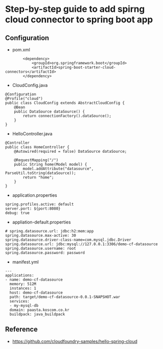 Step-by-step guide to add spirng cloud connector to spring boot app
===============
## Configuration
- pom.xml
```
		<dependency>
			<groupId>org.springframework.boot</groupId>
			<artifactId>spring-boot-starter-cloud-connectors</artifactId>
		</dependency>
```
- CloudConfig.java
```
@Configuration
@Profile("cloud")
public class CloudConfig extends AbstractCloudConfig {
    @Bean
    public DataSource dataSource() {
        return connectionFactory().dataSource();
    }
}
```
- HelloController.java
```
@Controller
public class HomeController {
    @Autowired(required = false) DataSource dataSource;

    @RequestMapping("/")
    public String home(Model model) {
        model.addAttribute("datasource", ParseUtil.toString(dataSource));
        return "home";
    }   
}
```
- application.properties
```
spring.profiles.active: default
server.port: ${port:8080}
debug: true
```
- appliation-default.properties
```
# spring.datasource.url: jdbc:h2:mem:app
spring.datasource.max-active: 30
spring.datasource.driver-class-name=com.mysql.jdbc.Driver
spring.datasource.url: jdbc:mysql://127.0.0.1:3306/demo-cf-datasource
spring.datasource.username: root
spring.datasource.password: password
```
- manifest.yml
```
---
applications:
- name: demo-cf-datasource
  memory: 512M
  instances: 1
  host: demo-cf-datasource
  path: target/demo-cf-datasource-0.0.1-SNAPSHOT.war
  services:
  - my-mysql-db
  domain: paasta.koscom.co.kr
  buildpack: java_buildpack

```

## Reference
- https://github.com/cloudfoundry-samples/hello-spring-cloud
